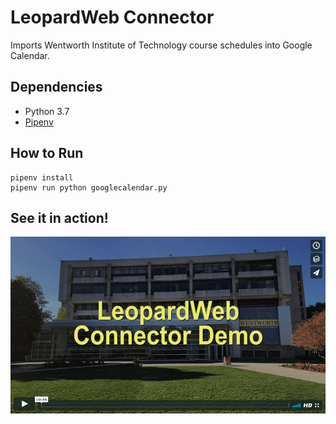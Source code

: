 # LeopardWeb Connector
Imports Wentworth Institute of Technology course schedules into Google Calendar.

## Dependencies
- Python 3.7
- [Pipenv](https://pipenv.readthedocs.io)

## How to Run
```
pipenv install
pipenv run python googlecalendar.py
```

## See it in action!
<a href="https://vimeo.com/228218788"><img src="/images/demo.png" alt="Video Demo"></a>
